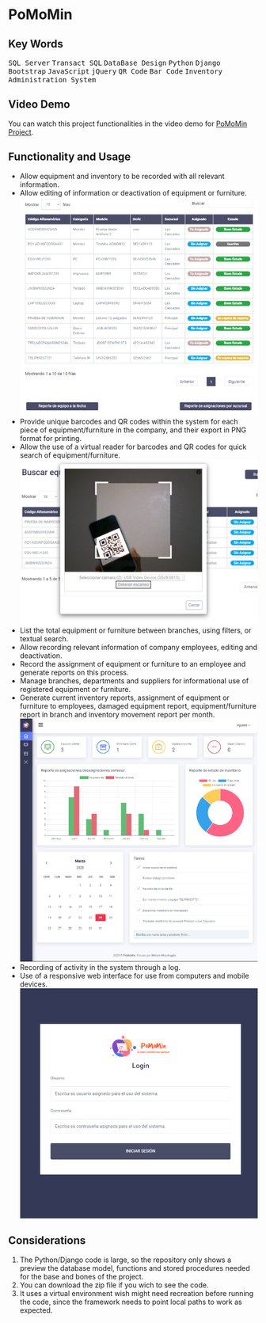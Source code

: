 # PoMoMin
## Key Words
 <kbd>SQL Server</kbd> <kbd>Transact SQL</kbd> <kbd>DataBase Design</kbd> <kbd>Python</kbd> <kbd>Django</kbd> <kbd>Bootstrap</kbd> <kbd>JavaScript</kbd> <kbd>jQuery</kbd> <kbd>QR Code</kbd> <kbd>Bar Code</kbd> <kbd>Inventory Administration System</kbd>
 
 ## Video Demo
You can watch this project functionalities in the video demo for [PoMoMin Project](https://youtu.be/1WyjjNZNAgg).

 ## Functionality and Usage
- Allow equipment and inventory to be recorded with all relevant information.
- Allow editing of information or deactivation of equipment or furniture.
  ![Screenshot of the project.](/Images/7.PNG)
- Provide unique barcodes and QR codes within the system for each piece of equipment/furniture in the company, and their export in PNG format for printing.
- Allow the use of a virtual reader for barcodes and QR codes for quick search of equipment/furniture.
  ![Screenshot of the project.](/Images/3.png)
- List the total equipment or furniture between branches, using filters, or textual search.
- Allow recording relevant information of company employees, editing and deactivation.
- Record the assignment of equipment or furniture to an employee and generate reports on this process.
- Manage branches, departments and suppliers for informational use of registered equipment or furniture.
- Generate current inventory reports, assignment of equipment or furniture to employees, damaged equipment report, equipment/furniture report in branch and inventory movement report per month.
  ![Screenshot of the project.](/Images/6.PNG)
- Recording of activity in the system through a log.
- Use of a responsive web interface for use from computers and mobile devices.
  ![Screenshot of the project.](/Images/1.PNG)

 ## Considerations
1. The Python/Django code is large, so the repository only shows a preview the database model, functions and stored procedures needed for the base and bones of the project.
2. You can download the zip file if you wich to see the code.
3. It uses a virtual environment wish might need recreation before running the code, since the framework needs to point local paths to work as expected.

